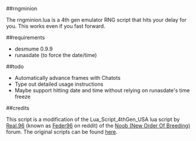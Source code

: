 ##rngminion

The rngminion.lua is a 4th gen emulator RNG script that hits your delay for you. This works even if you fast forward.

##requirements

* desmume 0.9.9
* runasdate (to force the date/time)

##todo
* Automatically advance frames with Chatots
* Type out detailed usage instructions
* Maybe support hitting date and time without relying on runasdate's time freeze

##credits

This script is a modification of the Lua\_Script\_4thGen\_USA lua script by [Real.96](http://pokerng.forumcommunity.net/?act=Profile&MID=9270606) (known as [Feder96](https://www.reddit.com/user/Feder96) on reddit) of the [Noob (New Order Of Breeding)](http://pokerng.forumcommunity.net/) forum. The original scripts can be found [here](http://pokerng.forumcommunity.net/?t=56443955&p=396434984).
